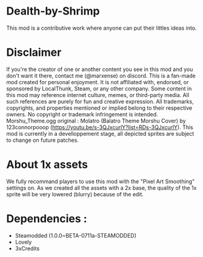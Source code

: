 # Dealth-by-Shrimp
This mod is a contributive work where anyone can put their littles ideas into.
# Disclaimer
If you're the creator of one or another content you see in this mod and you don't want it there, contact me (@marxense) on discord.
This is a fan-made mod created for personal enjoyment.
It is not affiliated with, endorsed, or sponsored by LocalThunk, Steam, or any other company.
Some content in this mod may reference internet culture, memes, or third-party media. All such references are purely for fun and creative expression.
All trademarks, copyrights, and properties mentioned or implied belong to their respective owners. No copyright or trademark infringement is intended.
Morshu_Theme.ogg original :  Molatro (Balatro Theme Morshu Cover) by 123connorpooop (https://youtu.be/s-3QJxcurlY?list=RDs-3QJxcurlY). This mod is currently in a develloppement stage, all depicted sprites are subject to change on future patches.
# About 1x assets
We fully recommand players to use this mod with the "Pixel Art Smoothing" settings on. As we created all the assets with a 2x base, the quality of the 1x sprite will be very lowered (blurry) because of the edit.
# Dependencies :
-  Steamodded (1.0.0~BETA-0711a-STEAMODDED)
-  Lovely
-  3xCredits
